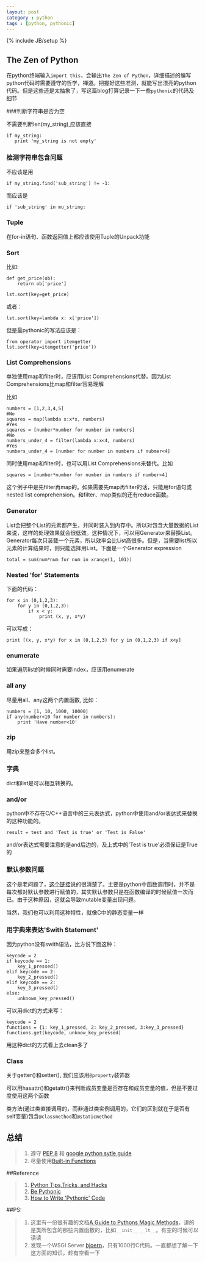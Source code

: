 ```yaml
---
layout: post
category : python
tags : [python, pythonic]
---
```

{% include JB/setup %}

## The Zen of Python

在python终端输入`import this`，会输出`The Zen of Python`，详细描述的编写python代码时需要遵守的哲学，禅道。把握好这些准测，就能写出漂亮的python代码。但是这些还是太抽象了，写这篇blog打算记录一下一些`pythonic`的代码及细节

###判断字符串是否为空

不需要判断len(my_string),应该直接

    if my_string:
       print 'my_string is not empty'

### 检测字符串包含问题

不应该是用

    if my_string.find('sub_string') != -1:

而应该是

    if 'sub_string' in mu_string:

### Tuple

在for-in语句、函数返回值上都应该使用Tuple的Unpack功能

### Sort

比如:

    def get_price(ob):
        return ob['price']

    lst.sort(key=get_price)

或者：

    lst.sort(key=lambda x: x['price'])

但是最pythonic的写法应该是：

    from operator import itemgetter
    lst.sort(key=itemgetter('price'))

### List Comprehensions

单独使用map和filter时，应该用List Comprehensions代替。因为List Comprehensions比map和filter容易理解

比如

    numbers = [1,2,3,4,5]
    #No
    squares = map(lambda x:x*x, numbers)
    #Yes
    squares = [number*number for number in numbers]
    #No
    numbers_under_4 = filter(lambda x:x<4, numbers)
    #Yes
    numbers_under_4 = [number for number in numbers if nubmer<4]

同时使用map和filter时，也可以用List Comprehensions来替代。比如

    squares = [number*number for number in numbers if number<4]

这个例子中是先filter再map的。如果需要先map再filter的话，只能用for语句或nested list comprehension。和filter、map类似的还有reduce函数。

### Generator

List会把整个List的元素都产生，并同时装入到内存中。所以对包含大量数据的List来说，这样的处理效果就会很低效。这种情况下，可以用Generator来替换List。Generator每次只装载一个元素，所以效率会比List高很多。但是，当需要list所以元素的计算结果时，则只能选择用List。下面是一个Generator expression

    total = sum(num*num for num in xrange(1, 101))

### Nested 'for' Statements

下面的代码：

    for x in (0,1,2,3):
        for y in (0,1,2,3):
            if x < y:
                print (x, y, x*y)

可以写成：
    
    print [(x, y, x*y) for x in (0,1,2,3) for y in (0,1,2,3) if x<y]


### enumerate

如果遍历list的时候同时需要index，应该用enumerate

### all any

尽量用all、any这两个内置函数, 比如：

    numbers = [1, 10, 1000, 10000]
    if any(number<10 for number in numbers):
        print 'Have number<10'

### zip

用zip来整合多个list。

### 字典

dict和list是可以相互转换的。

### and/or

python中不存在C/C++语言中的三元表达式，python中使用and/or表达式来替换的这种功能的。

    result = test and 'Test is true' or 'Test is False'

and/or表达式需要注意的是and后边的，及上式中的'Test is true'必须保证是True的

### 默认参数问题

这个是老问题了，[这个链接](http://stackoverflow.com/questions/1132941/least-astonishment-in-python-the-mutable-default-argument)说的很清楚了。主要是python中函数调用时，并不是每次都对默认参数进行赋值的，其实默认参数只是在函数编译的时候赋值一次而已。由于这种原因，这就会导致mutable变量出现问题。

当然，我们也可以利用这种特性，就像C中的静态变量一样

### 用字典来表达'Swith Statement'

因为python没有swith语法，比方说下面这种：

    keycode = 2
    if keycode == 1:
        key_1_pressed()
    elif keycode == 2:
        key_2_pressed()
    elif keycode == 2:
        key_3_pressed()
    else:
        unknown_key_pressed()


可以用dict的方式来写：

    keycode = 2
    functions = {1: key_1_pressed, 2: key_2_pressed, 3:key_3_pressed}
    functions.get(keycode, unknow_key_pressed)

用这种dict的方式看上去clean多了

### Class

关于getter()和setter(), 我们应该用`@property`装饰器

可以用hasattr()和getattr()来判断成员变量是否存在和成员变量的值，但是不要过度使用这两个函数

类方法(通过类直接调用的，而非通过类实例调用的，它们的区别就在于是否有self变量)包含`@classmethod`和`@staticmethod`

## 总结

>1. 遵守 [PEP 8](http://www.python.org/dev/peps/pep-0008/) 和 [google python sytle guide](http://google-styleguide.googlecode.com/svn/trunk/pyguide.html)
>2. 尽量使用[Built-in Functions](http://docs.python.org/library/functions.html)

##Reference

>1. [Python Tips,Tricks, and Hacks](http://www.siafoo.net/article/52)
>2. [Be Pythonic](http://www.cafepy.com/article/be_pythonic/)
>3. [How to Write 'Pythonic' Code](http://chrisarndt.de/talks/rupy/2008/output/slides.html)

##PS: 

>1. 这里有一份很有趣的文档[A Guide to Pythons Magic Methods](http://www.rafekettler.com/magicmethods.html)，讲的是类所包含的那些内置函数的，比如`__init__` `__lt__`。有空的时候可以读读
>2. 发现一个WSGI Server [bjoern](https://github.com/jonashaag/bjoern)，只有1000行C代码。一直都想了解一下这方面的知识，趁有空看一下
